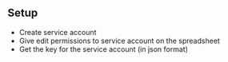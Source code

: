 ## Setup

- Create service account
- Give edit permissions to service account on the spreadsheet
- Get the key for the service account (in json format)
